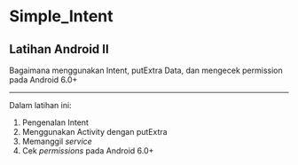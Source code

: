# Simple_Intent
## Latihan Android II
Bagaimana menggunakan Intent, putExtra Data, dan mengecek permission pada Android 6.0+

---
Dalam latihan ini:

1. Pengenalan Intent
2. Menggunakan Activity dengan putExtra
3. Memanggil *service*
4. Cek *permissions* pada Android 6.0+

